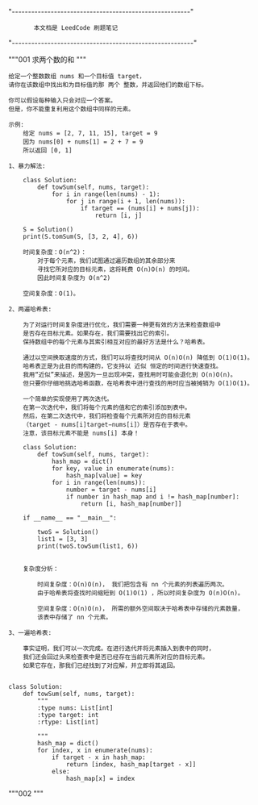 "-------------------------------------------------------"

           本文档是 LeedCode 刷题笔记

"--------------------------------------------------------"

"""001 求两个数的和 """

    给定一个整数数组 nums 和一个目标值 target，
    请你在该数组中找出和为目标值的那 两个 整数，并返回他们的数组下标。

    你可以假设每种输入只会对应一个答案。
    但是，你不能重复利用这个数组中同样的元素。

    示例:
        给定 nums = [2, 7, 11, 15], target = 9
        因为 nums[0] + nums[1] = 2 + 7 = 9
        所以返回 [0, 1]

    1、暴力解法:

        class Solution:
            def towSum(self, nums, target):
                for i in range(len(nums) - 1):
                    for j in range(i + 1, len(nums)):
                        if target == (nums[i] + nums[j]):
                            return [i, j]

        S = Solution()
        print(S.tomSum(S, [3, 2, 4], 6))

        时间复杂度：O(n^2)：
            对于每个元素，我们试图通过遍历数组的其余部分来
            寻找它所对应的目标元素，这将耗费 O(n)O(n) 的时间。
            因此时间复杂度为 O(n^2)

        空间复杂度：O(1)。

    2、两遍哈希表:

        为了对运行时间复杂度进行优化，我们需要一种更有效的方法来检查数组中
        是否存在目标元素。如果存在，我们需要找出它的索引。
        保持数组中的每个元素与其索引相互对应的最好方法是什么？哈希表。

        通过以空间换取速度的方式，我们可以将查找时间从 O(n)O(n) 降低到 O(1)O(1)。
        哈希表正是为此目的而构建的，它支持以 近似 恒定的时间进行快速查找。
        我用“近似”来描述，是因为一旦出现冲突，查找用时可能会退化到 O(n)O(n)。
        但只要你仔细地挑选哈希函数，在哈希表中进行查找的用时应当被摊销为 O(1)O(1)。

        一个简单的实现使用了两次迭代。
        在第一次迭代中，我们将每个元素的值和它的索引添加到表中。
        然后，在第二次迭代中，我们将检查每个元素所对应的目标元素
        （target - nums[i]target−nums[i]）是否存在于表中。
        注意，该目标元素不能是 nums[i] 本身！

        class Solution:
            def towSum(self, nums, target):
                hash_map = dict()
                for key, value in enumerate(nums):
                    hash_map[value] = key
                for i in range(len(nums)):
                    number = target - nums[i]
                    if number in hash_map and i != hash_map[number]:
                        return [i, hash_map[number]]

        if __name__ == "__main__":

            twoS = Solution()
            list1 = [3, 3]
            print(twoS.towSum(list1, 6))


        复杂度分析：

            时间复杂度：O(n)O(n)， 我们把包含有 nn 个元素的列表遍历两次。
            由于哈希表将查找时间缩短到 O(1)O(1) ，所以时间复杂度为 O(n)O(n)。

            空间复杂度：O(n)O(n)， 所需的额外空间取决于哈希表中存储的元素数量，
            该表中存储了 nn 个元素。

    3、一遍哈希表:

        事实证明，我们可以一次完成。在进行迭代并将元素插入到表中的同时，
        我们还会回过头来检查表中是否已经存在当前元素所对应的目标元素。
        如果它存在，那我们已经找到了对应解，并立即将其返回。


    class Solution:
        def towSum(self, nums, target):
            """
            :type nums: List[int]
            :type target: int
            :rtype: List[int]

            """
            hash_map = dict()
            for index, x in enumerate(nums):
                if target - x in hash_map:
                    return [index, hash_map[target - x]]
                else:
                    hash_map[x] = index


"""002 """